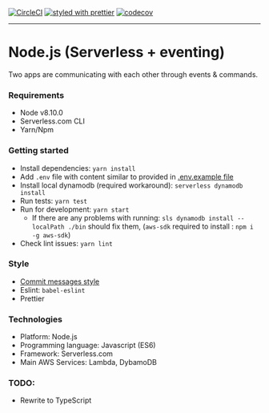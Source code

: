 [![CircleCI](https://circleci.com/gh/oleg-koval/node-serverless-eventing/tree/master.svg?style=svg)](https://circleci.com/gh/oleg-koval/node-serverless-eventing/tree/master) [![styled with prettier](https://img.shields.io/badge/styled_with-prettier-ff69b4.svg)](https://github.com/prettier/prettier) [![codecov](https://codecov.io/gh/oleg-koval/node-serverless-eventing/branch/master/graph/badge.svg)](https://codecov.io/gh/oleg-koval/node-serverless-eventing)
______


# Node.js (Serverless + eventing)

Two apps are communicating with each other through events & commands.

### Requirements

-   Node v8.10.0
-   Serverless.com CLI
-   Yarn/Npm

### Getting started

-   Install dependencies: `yarn install`
-   Add `.env` file with content similar to provided in [.env.example file](/.env.example)
-   Install local dynamodb (required workaround): `serverless dynamodb install`
-   Run tests: `yarn test`
-   Run for development: `yarn start`
    - If there are any problems with running: `sls dynamodb install --localPath ./bin` should fix them, (`aws-sdk` required to install : `npm i -g aws-sdk`)
-   Check lint issues: `yarn lint`

### Style
-    [Commit messages style](https://gist.github.com/stephenparish/9941e89d80e2bc58a153)
-    Eslint: `babel-eslint`
-    Prettier

### Technologies

-   Platform: Node.js
-   Programming language: Javascript (ES6)
-   Framework: Serverless.com
-   Main AWS Services: Lambda, DybamoDB

### TODO:
-    Rewrite to TypeScript
